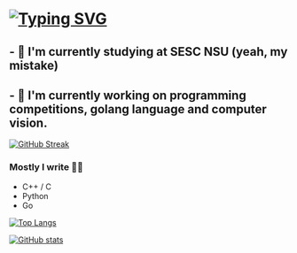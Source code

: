 # [![Typing SVG](https://readme-typing-svg.herokuapp.com?color=%2336BCF7&lines=Hey+all)](https://git.io/typing-svg)

## - 🤔 I'm currently studying at SESC NSU (yeah, my mistake)
## - 🔭 I'm currently working on programming competitions, golang language and computer vision.


[![GitHub Streak](https://github-readme-streak-stats.herokuapp.com/?user=smetankochka)](https://git.io/streak-stats)

### Mostly I write ✍🏻
- C++ / C
- Python
- Go

[![Top Langs](https://github-readme-stats.vercel.app/api/top-langs/?username=smetankochka&count_private=true&langs_count=6)](https://github.com/anuraghazra/github-readme-stats)

[![GitHub stats](https://github-readme-stats.vercel.app/api?username=smetankochka)](https://github.com/anuraghazra/github-readme-stats)
